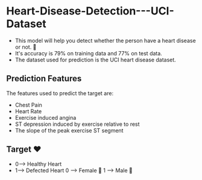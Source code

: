 # Heart-Disease-Detection---UCI-Dataset
- This model will help you detect whether the person have a heart disease or not. 🙌
- It's accuracy is 79% on training data and 77% on test data. 
- The dataset used for prediction is the UCI heart disease dataset.
## Prediction Features
The features used to predict the target are:
- Chest Pain
- Heart Rate
- Exercise induced angina
- ST depression induced by exercise relative to rest
- The slope of the peak exercise ST segment
## Target ❤️
- 0--> Healthy Heart
- 1--> Defected Heart
0 --> Female 👩
1 --> Male 👨
